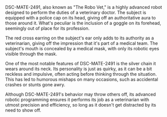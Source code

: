 DSC-MATE-2491, also known as "The Robo Vet," is a highly advanced robot designed to perform the duties of a veterinary doctor. The subject is equipped with a police cap on its head, giving off an authoritative aura to those around it. What's peculiar is the inclusion of a goggle on its forehead, seemingly out of place for its profession.

The red cross earring on the subject's ear only adds to its authority as a veterinarian, giving off the impression that it's part of a medical team. The subject's mouth is concealed by a medical mask, with only its robotic eyes visible through the mask.

One of the most notable features of DSC-MATE-2491 is the silver chain it wears around its neck. Its personality is just as quirky, as it can be a bit reckless and impulsive, often acting before thinking through the situation. This has led to humorous mishaps on many occasions, such as accidental crashes or stunts gone awry.

Although DSC-MATE-2491's behavior may throw others off, its advanced robotic programming ensures it performs its job as a veterinarian with utmost precision and efficiency, so long as it doesn't get distracted by its need to show off.